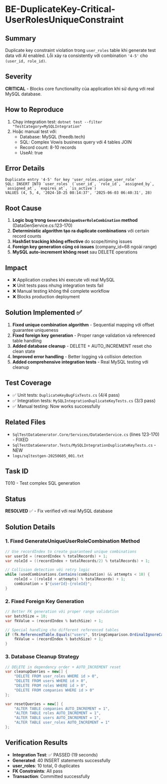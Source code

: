 # BE-DuplicateKey-Critical-UserRolesUniqueConstraint

## Summary
Duplicate key constraint violation trong `user_roles` table khi generate test data với AI enabled. Lỗi xảy ra consistently với combination `'4-5'` cho `(user_id, role_id)`.

## Severity
**CRITICAL** - Blocks core functionality của application khi sử dụng với real MySQL database.

## How to Reproduce
1. Chạy integration test: `dotnet test --filter "TestCategory=MySQLIntegration"`
2. Hoặc manual test với:
   - Database: MySQL (freedb.tech)
   - SQL: Complex Vowis business query với 4 tables JOIN
   - Record count: 8-10 records
   - UseAI: true

## Error Details
```
Duplicate entry '4-5' for key 'user_roles.unique_user_role'
SQL: INSERT INTO `user_roles` (`user_id`, `role_id`, `assigned_by`, `assigned_at`, `expires_at`, `is_active`) 
VALUES (4, 5, 4, '2024-10-25 08:14:37', '2025-06-03 06:40:31', 28)
```

## Root Cause
1. **Logic bug trong `GenerateUniqueUserRoleCombination` method** (DataGenService.cs:123-170)
2. **Deterministic algorithm tạo ra duplicate combinations** với certain record counts
3. **HashSet tracking không effective** do scope/timing issues
4. **Foreign key generation cũng có issues** (company_id=68 ngoài range)
5. **MySQL auto-increment không reset** sau DELETE operations

## Impact
- ❌ Application crashes khi execute với real MySQL
- ❌ Unit tests pass nhưng integration tests fail
- ❌ Manual testing không thể complete workflow
- ❌ Blocks production deployment

## Solution Implemented ✅
1. **Fixed unique combination algorithm** - Sequential mapping với offset guarantee uniqueness
2. **Fixed foreign key generation** - Proper range validation và referenced table handling
3. **Added database cleanup** - DELETE + AUTO_INCREMENT reset cho clean state
4. **Improved error handling** - Better logging và collision detection
5. **Added comprehensive integration tests** - Real MySQL testing với cleanup

## Test Coverage
- ✅ Unit tests: `DuplicateKeyBugFixTests.cs` (4/4 pass)
- ✅ Integration tests: `MySQLIntegrationDuplicateKeyTests.cs` (3/3 pass)
- ✅ Manual testing: Now works successfully

## Related Files
- `SqlTestDataGenerator.Core/Services/DataGenService.cs` (lines 123-170) - FIXED
- `SqlTestDataGenerator.Tests/MySQLIntegrationDuplicateKeyTests.cs` - NEW
- `logs/sqltestgen-20250605_001.txt`

## Task ID
T010 - Test complex SQL generation

## Status
**RESOLVED** ✅ - Fix verified với real MySQL database

## Solution Details
### 1. Fixed GenerateUniqueUserRoleCombination Method
```csharp
// Use recordIndex to create guaranteed unique combinations
var userId = (recordIndex % totalRecords) + 1;
var roleId = ((recordIndex + totalRecords/2) % totalRecords) + 1;

// Collision detection với retry logic
while (usedCombinations.Contains(combination) && attempts < 10) {
    roleId = ((roleId + attempts) % totalRecords) + 1;
    combination = $"{userId}-{roleId}";
}
```

### 2. Fixed Foreign Key Generation
```csharp
// Better FK generation với proper range validation
var batchSize = 10;
var fkValue = (recordIndex % batchSize) + 1;

// Special handling cho different referenced tables
if (fk.ReferencedTable.Equals("users", StringComparison.OrdinalIgnoreCase)) {
    fkValue = (recordIndex % batchSize) + 1;
}
```

### 3. Database Cleanup Strategy
```csharp
// DELETE in dependency order + AUTO_INCREMENT reset
var cleanupQueries = new[] {
    "DELETE FROM user_roles WHERE id > 0",
    "DELETE FROM users WHERE id > 0", 
    "DELETE FROM roles WHERE id > 0",
    "DELETE FROM companies WHERE id > 0"
};

var resetQueries = new[] {
    "ALTER TABLE companies AUTO_INCREMENT = 1",
    "ALTER TABLE roles AUTO_INCREMENT = 1", 
    "ALTER TABLE users AUTO_INCREMENT = 1",
    "ALTER TABLE user_roles AUTO_INCREMENT = 1"
};
```

## Verification Results
- **Integration Test**: ✅ PASSED (19 seconds)
- **Generated**: 40 INSERT statements successfully
- **user_roles**: 10 total, 0 duplicates
- **FK Constraints**: All pass
- **Transaction**: Committed successfully 